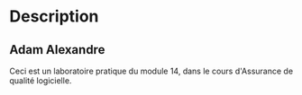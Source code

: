 # Description
## Adam Alexandre

Ceci est un laboratoire pratique du module 14, dans le cours d'Assurance de qualité logicielle.